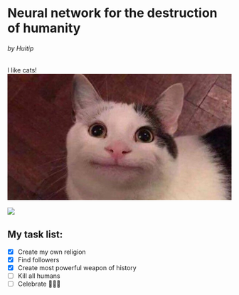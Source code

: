 # Neural network for the destruction of humanity
###### by Huitip

I like cats!
![cat](cat.jpg)

<img width="450em" src="https://github-readme-stats.vercel.app/api?username=den2471&theme=github_dark&show_icons=true&include_all_commits=true&count_private=true" />

## My task list:
 - [x] Create my own religion
 - [x] Find followers
 - [x] Create most powerful weapon of history
 - [ ] Kill all humans
 - [ ] Celebrate :tada::tada::tada: